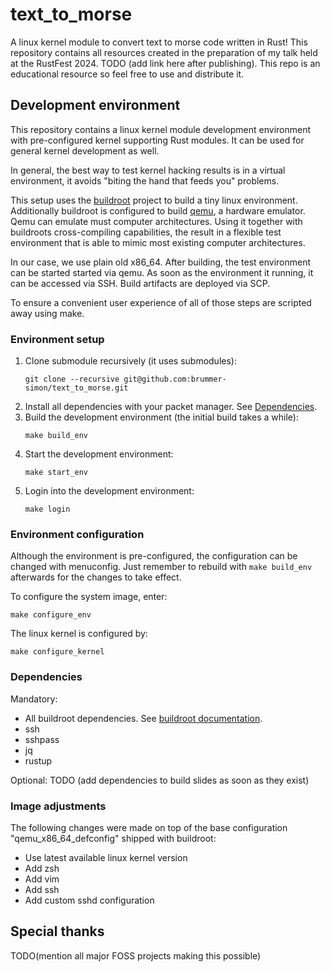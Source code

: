 # text_to_morse

A linux kernel module to convert text to morse code written in Rust! This repository
contains all resources created in the preparation of my talk held at the RustFest 2024.
TODO (add link here after publishing). This repo is an educational resource so feel free to use and distribute it.

## Development environment

This repository contains a linux kernel module development environment with
pre-configured kernel supporting Rust modules. It can be used for general kernel development as well.

In general, the best way to test kernel hacking results is in a virtual environment, it
avoids "biting the hand that feeds you" problems.

This setup uses the [buildroot](http://www.buildroot.org) project to build a tiny linux environment. Additionally buildroot is
configured to build [qemu](http://www.qemu.org), a hardware emulator. Qemu can emulate must computer architectures. Using it together with buildroots cross-compiling
capabilities, the result in a flexible test environment that is able to mimic most existing computer architectures.

In our case, we use plain old x86_64. After building, the test environment can be started
started via qemu. As soon as the environment it running, it can be accessed via SSH. Build artifacts
are deployed via SCP.

To ensure a convenient user experience of all of those steps are scripted away using make.

### Environment setup

1) Clone submodule recursively (it uses submodules):
   ```
   git clone --recursive git@github.com:brummer-simon/text_to_morse.git
   ```
2) Install all dependencies with your packet manager. See [Dependencies](#Dependencies).
3) Build the development environment (the initial build takes a while):
   ```
   make build_env
   ```
4) Start the development environment:
   ```
   make start_env
   ```
5) Login into the development environment:
   ```
   make login
   ```

### Environment configuration

Although the environment is pre-configured, the configuration can be changed
with menuconfig. Just remember to rebuild with `make build_env` afterwards for
the changes to take effect.

To configure the system image, enter:
```
make configure_env
```

The linux kernel is configured by:
```
make configure_kernel
```

### Dependencies

Mandatory:
- All buildroot dependencies. See [buildroot documentation](https://buildroot.org/downloads/manual/manual.html#requirement-mandatory).
- ssh
- sshpass
- jq
- rustup

Optional:
TODO (add dependencies to build slides as soon as they exist)

### Image adjustments

The following changes were made on top of the base configuration "qemu_x86_64_defconfig"
shipped with buildroot:

- Use latest available linux kernel version
- Add zsh
- Add vim
- Add ssh
- Add custom sshd configuration

## Special thanks

TODO(mention all major FOSS projects making this possible)
